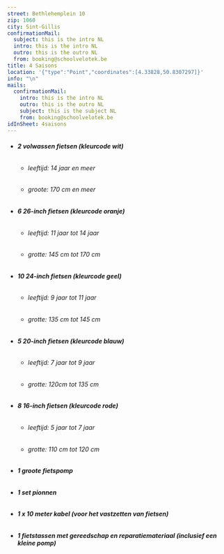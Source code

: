 ```yaml
---
street: Bethlehemplein 10
zip: 1060
city: Sint-Gillis
confirmationMail:
  subject: this is the intro NL
  intro: this is the intro NL
  outro: this is the outro NL
  from: booking@schoolvelotek.be
title: 4 Saisons
location: '{"type":"Point","coordinates":[4.33828,50.8307297]}'
info: "\n"
mails:
  confirmationMail:
    intro: this is the intro NL
    outro: this is the outro NL
    subject: this is the subject NL
    from: booking@schoolvelotek.be
idInSheet: 4saisons
---
```

* ###### **2 volwassen fietsen (kleurcode wit)**

  * ###### leeftijd: 14 jaar en meer
  * ###### groote: 170 cm en meer
* ###### **6 26-inch fietsen (kleurcode oranje)**

  * ###### leeftijd: 11 jaar tot 14 jaar
  * ###### grotte: 145 cm tot 170 cm
* ###### **10 24-inch fietsen (kleurcode geel)**

  * ###### leeftijd: 9 jaar tot 11 jaar
  * ###### grotte: 135 cm tot 145 cm
* ###### **5 20-inch fietsen (kleurcode blauw)**

  * ###### leeftijd: 7 jaar tot 9 jaar
  * ###### grotte: 120cm tot 135 cm
* ###### **8 16-inch fietsen (kleurcode rode)**

  * ###### leeftijd: 5 jaar tot 7 jaar
  * ###### grotte: 110 cm tot 120 cm
* ###### **1 groote fietspomp**
* ###### **1 set pionnen**
* ###### **1 x 10 meter kabel (voor het vastzetten van fietsen)**
* ###### **1 fietstassen met gereedschap en reparatiemateriaal (inclusief een kleine pomp)**